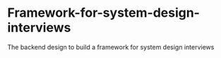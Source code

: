 # Framework-for-system-design-interviews
The backend design to build a framework for system design interviews
